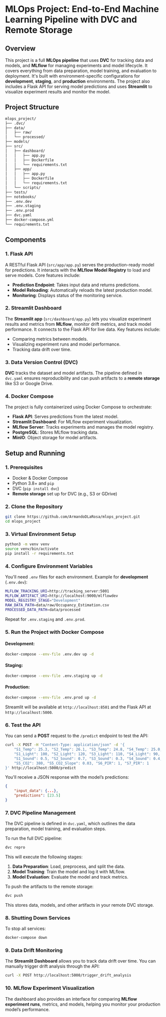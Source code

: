 # **MLOps Project: End-to-End Machine Learning Pipeline with DVC and Remote Storage**

## **Overview**

This project is a full **MLOps pipeline** that uses **DVC** for tracking data and models, and **MLflow** for managing experiments and model lifecycle. It covers everything from data preparation, model training, and evaluation to deployment. It's built with environment-specific configurations for **development**, **staging**, and **production** environments. The project also includes a Flask API for serving model predictions and uses **Streamlit** to visualize experiment results and monitor the model.

## **Project Structure**

```bash
mlops_project/
├── .dvc/                   
├── data/                    
│   ├── raw/                
│   └── processed/          
├── models/                 
├── src/
│   ├── dashboard/           
│   │   ├── app.py          
│   │   ├── Dockerfile      
│   │   └── requirements.txt
│   ├── app/                 
│   │   ├── app.py          
│   │   ├── Dockerfile      
│   │   └── requirements.txt 
│   └── scripts/            
├── tests/                 
├── notebooks/             
├── .env.dev                
├── .env.staging            
├── .env.prod            
├── dvc.yaml                
├── docker-compose.yml       
└── requirements.txt         
```

## **Components**

### **1. Flask API**

A RESTful Flask API (`src/app/app.py`) serves the production-ready model for predictions. It interacts with the **MLflow Model Registry** to load and serve models. Core features include:

- **Prediction Endpoint**: Takes input data and returns predictions.
- **Model Reloading**: Automatically reloads the latest production model.
- **Monitoring**: Displays status of the monitoring service.

### **2. Streamlit Dashboard**

The **Streamlit app** (`src/dashboard/app.py`) lets you visualize experiment results and metrics from **MLflow**, monitor drift metrics, and track model performance. It connects to the Flask API for live data. Key features include:

- Comparing metrics between models.
- Visualizing experiment runs and model performance.
- Tracking data drift over time.

### **3. Data Version Control (DVC)**

**DVC** tracks the dataset and model artifacts. The pipeline defined in `dvc.yaml` ensures reproducibility and can push artifacts to a **remote storage** like S3 or Google Drive.

### **4. Docker Compose**

The project is fully containerized using Docker Compose to orchestrate:

- **Flask API**: Serves predictions from the latest model.
- **Streamlit Dashboard**: For MLflow experiment visualization.
- **MLflow Server**: Tracks experiments and manages the model registry.
- **PostgreSQL**: Stores MLflow tracking data.
- **MinIO**: Object storage for model artifacts.

## **Setup and Running**

### **1. Prerequisites**

- Docker & Docker Compose
- Python 3.8+ and `pip`
- DVC (`pip install dvc`)
- **Remote storage** set up for DVC (e.g., S3 or GDrive)

### **2. Clone the Repository**

```bash
git clone https://github.com/ArmandoDLaRosa/mlops_project.git
cd mlops_project
```

### **3. Virtual Environment Setup**

```bash
python3 -m venv venv
source venv/bin/activate
pip install -r requirements.txt
```

### **4. Configure Environment Variables**

You'll need `.env` files for each environment. Example for **development** (`.env.dev`):

```bash
MLFLOW_TRACKING_URI=http://tracking_server:5001
MLFLOW_ARTIFACT_URI=http://localhost:9000/mlflowdev
MODEL_REGISTRY_STAGE="Development"
RAW_DATA_PATH=data/raw/Occupancy_Estimation.csv
PROCESSED_DATA_PATH=data/processed
```

Repeat for `.env.staging` and `.env.prod`.

### **5. Run the Project with Docker Compose**

#### **Development**:

```bash
docker-compose --env-file .env.dev up -d
```

#### **Staging**:

```bash
docker-compose --env-file .env.staging up -d
```

#### **Production**:

```bash
docker-compose --env-file .env.prod up -d
```

Streamlit will be available at `http://localhost:8501` and the Flask API at `http://localhost:5000`.

### **6. Test the API**

You can send a **POST** request to the `/predict` endpoint to test the API:

```bash
curl -X POST -H "Content-Type: application/json" -d '{
    "S1_Temp": 25.3, "S2_Temp": 26.1, "S3_Temp": 24.8, "S4_Temp": 25.0,
    "S1_Light": 100, "S2_Light": 120, "S3_Light": 110, "S4_Light": 90,
    "S1_Sound": 0.5, "S2_Sound": 0.7, "S3_Sound": 0.3, "S4_Sound": 0.4,
    "S5_CO2": 380, "S5_CO2_Slope": 0.03, "S6_PIR": 1, "S7_PIR": 1
}' http://localhost:5000/predict
```

You'll receive a JSON response with the model’s predictions:

```json
{
    "input_data": {...},
    "predictions": [23.5]
}
```

### **7. DVC Pipeline Management**

The DVC pipeline is defined in `dvc.yaml`, which outlines the data preparation, model training, and evaluation steps.

To run the full DVC pipeline:

```bash
dvc repro
```

This will execute the following stages:

1. **Data Preparation**: Load, preprocess, and split the data.
2. **Model Training**: Train the model and log it with MLflow.
3. **Model Evaluation**: Evaluate the model and track metrics.

To push the artifacts to the remote storage:

```bash
dvc push
```

This stores data, models, and other artifacts in your remote DVC storage.

### **8. Shutting Down Services**

To stop all services:

```bash
docker-compose down
```

### **9. Data Drift Monitoring**

The **Streamlit Dashboard** allows you to track data drift over time. You can manually trigger drift analysis through the API:

```bash
curl -X POST http://localhost:5000/trigger_drift_analysis
```

### **10. MLflow Experiment Visualization**

The dashboard also provides an interface for comparing **MLflow experiment runs**, metrics, and models, helping you monitor your production model’s performance.
